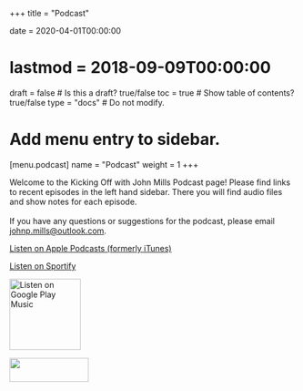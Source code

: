 +++
title = "Podcast"

date = 2020-04-01T00:00:00
# lastmod = 2018-09-09T00:00:00

draft = false  # Is this a draft? true/false
toc = true  # Show table of contents? true/false
type = "docs"  # Do not modify.

# Add menu entry to sidebar.
[menu.podcast]
  name = "Podcast"
  weight = 1
+++

Welcome to the Kicking Off with John Mills Podcast page! Please find links to recent episodes in the left hand sidebar. There you will find audio files and show notes for each episode. <br>
<br>
If you have any questions or suggestions for the podcast, please email johnp.mills@outlook.com.

<a href='https://podcasts.apple.com/us/podcast/kicking-off-with-john-mills/id1506364968'>Listen on Apple Podcasts (formerly iTunes)</a>

<a href='https://open.spotify.com/show/2cZLoUvyWEwhjIsP8bGvmo'>Listen on Sportify</a>

<a href='https://playmusic.app.goo.gl/?ibi=com.google.PlayMusic&amp;isi=691797987&amp;ius=googleplaymusic&amp;apn=com.google.android.music&amp;link=https://play.google.com/music/m/Idwbni4znw4sgx3jszwpqetm3ke?t%3DKicking_Off_with_John_Mills%26pcampaignid%3DMKT-na-all-co-pr-mu-pod-16' rel='nofollow'><img width='125px' alt='Listen on Google Play Music' src='https://play.google.com/intl/en_us/badges-music/images/badges/en_badge_web_music.png'/></a>

<img src="https://secureimg.stitcher.com/promo.assets/badges/Stitcher_Listen_Badge_Color_Light_BG.png" width="139" height="42">
